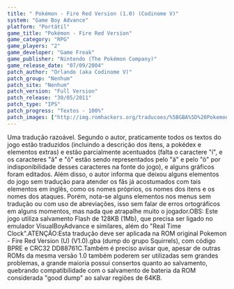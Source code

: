 ```yaml
---
title: " Pokémon - Fire Red Version (1.0) (Codinome V)"
system: "Game Boy Advance"
platform: "Portátil"
game_title: "Pokémon - Fire Red Version"
game_category: "RPG"
game_players: "2"
game_developer: "Game Freak"
game_publisher: "Nintendo (The Pokémon Company)"
game_release_date: "07/09/2004"
patch_author: "Orlando (aka Codinome V)"
patch_group: "Nenhum"
patch_site: "Nenhum"
patch_version: "Full Version"
patch_release: "30/05/2011"
patch_type: "IPS"
patch_progress: "Textos - 100%"
patch_images: ["http://img.romhackers.org/traducoes/%5BGBA%5D%20Pokemon%20-%20Fire%20Red%20Version%20-%20Codinome%20V%20-%201.png","http://img.romhackers.org/traducoes/%5BGBA%5D%20Pokemon%20-%20Fire%20Red%20Version%20-%20Codinome%20V%20-%202.png","http://img.romhackers.org/traducoes/%5BGBA%5D%20Pokemon%20-%20Fire%20Red%20Version%20-%20Codinome%20V%20-%203.png"]
---
```

Uma tradução razoável. Segundo o autor, praticamente todos os textos do jogo estão traduzidos (incluindo a descrição dos itens, a pokédex e elementos extras) e estão parcialmente acentuados (falta o caractere "í", e os caracteres "ã" e "õ" estão sendo representados pelo "ä" e pelo "ö" por indisponibilidade desses caracteres na fonte do jogo), e alguns gráficos foram editados. Além disso, o autor informa que deixou alguns elementos do jogo sem tradução para atender os fãs já acostumados com tais elementos em inglês, como os nomes próprios, os nomes dos itens e os nomes dos ataques. Porém, nota-se alguns elementos nos menus sem tradução ou com uso de abreviações, isso sem falar de erros ortográficos em alguns momentos, mas nada que atrapalhe muito o jogador.OBS: Este jogo utiliza salvamento Flash de 128KB (1Mb), que precisa ser ligado no emulador VisualBoyAdvance e similares, além do "Real Time Clock".ATENÇÃO:Esta tradução deve ser aplicada na ROM original Pokemon - Fire Red Version (U) (V1.0).gba (dump do grupo Squirrels), com código BPRE e CRC32 DD88761C.Também é preciso avisar que, apesar de outras ROMs da mesma versão 1.0 também poderem ser utilizadas sem grandes problemas, a grande maioria possui consertos quanto ao salvamento, quebrando compatibilidade com o salvamento de bateria da ROM considerada "good dump" ao salvar regiões de 64KB.